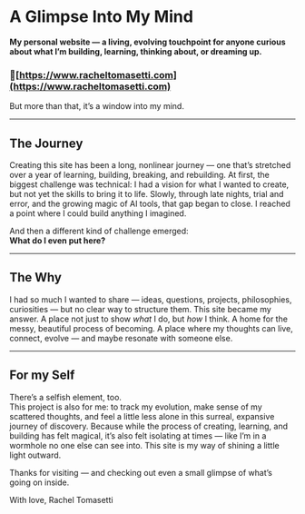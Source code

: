 # A Glimpse Into My Mind

**My personal website — a living, evolving touchpoint for anyone curious about what I’m building, learning, thinking about, or dreaming up.**

### 🔗[https://www.racheltomasetti.com](https://www.racheltomasetti.com)

But more than that, it’s a window into my mind.

---

## The Journey


Creating this site has been a long, nonlinear journey — one that’s stretched over a year of learning, building, breaking, and rebuilding. At first, the biggest challenge was technical: I had a vision for what I wanted to create, but not yet the skills to bring it to life. Slowly, through late nights, trial and error, and the growing magic of AI tools, that gap began to close. I reached a point where I could build anything I imagined.

And then a different kind of challenge emerged:  
**What do I even put here?**

---

## The Why

I had so much I wanted to share — ideas, questions, projects, philosophies, curiosities — but no clear way to structure them. This site became my answer. A place not just to show *what* I do, but *how* I think. A home for the messy, beautiful process of becoming. A place where my thoughts can live, connect, evolve — and maybe resonate with someone else.

---

## For my Self

There’s a selfish element, too.  
This project is also for me: to track my evolution, make sense of my scattered thoughts, and feel a little less alone in this surreal, expansive journey of discovery. Because while the process of creating, learning, and building has felt magical, it’s also felt isolating at times — like I’m in a wormhole no one else can see into. This site is my way of shining a little light outward.

Thanks for visiting — and checking out even a small glimpse of what’s going on inside.


With love, 
Rachel Tomasetti  


